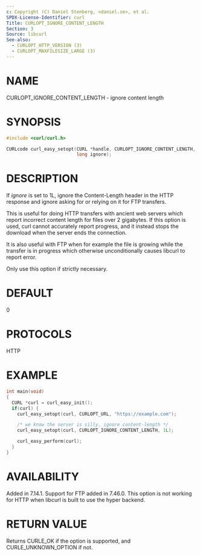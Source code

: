 ```yaml
---
c: Copyright (C) Daniel Stenberg, <daniel.se>, et al.
SPDX-License-Identifier: curl
Title: CURLOPT_IGNORE_CONTENT_LENGTH
Section: 3
Source: libcurl
See-also:
  - CURLOPT_HTTP_VERSION (3)
  - CURLOPT_MAXFILESIZE_LARGE (3)
---
```


# NAME

CURLOPT_IGNORE_CONTENT_LENGTH - ignore content length

# SYNOPSIS

~~~c
#include <curl/curl.h>

CURLcode curl_easy_setopt(CURL *handle, CURLOPT_IGNORE_CONTENT_LENGTH,
                          long ignore);
~~~

# DESCRIPTION

If *ignore* is set to 1L, ignore the Content-Length header in the HTTP
response and ignore asking for or relying on it for FTP transfers.

This is useful for doing HTTP transfers with ancient web servers which report
incorrect content length for files over 2 gigabytes. If this option is used,
curl cannot accurately report progress, and it instead stops the download when
the server ends the connection.

It is also useful with FTP when for example the file is growing while the
transfer is in progress which otherwise unconditionally causes libcurl to
report error.

Only use this option if strictly necessary.

# DEFAULT

0

# PROTOCOLS

HTTP

# EXAMPLE

~~~c
int main(void)
{
  CURL *curl = curl_easy_init();
  if(curl) {
    curl_easy_setopt(curl, CURLOPT_URL, "https://example.com");

    /* we know the server is silly, ignore content-length */
    curl_easy_setopt(curl, CURLOPT_IGNORE_CONTENT_LENGTH, 1L);

    curl_easy_perform(curl);
  }
}
~~~

# AVAILABILITY

Added in 7.14.1. Support for FTP added in 7.46.0. This option is not working
for HTTP when libcurl is built to use the hyper backend.

# RETURN VALUE

Returns CURLE_OK if the option is supported, and CURLE_UNKNOWN_OPTION if not.
